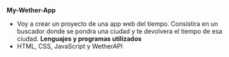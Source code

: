 **My-Wether-App**
- Voy a crear un proyecto de una app web del tiempo. Consistira en un buscador donde se pondra una ciudad y te devolvera el tiempo de esa ciudad.
**Lenguajes y programas utilizados**
- HTML, CSS, JavaScript y WetherAPI
